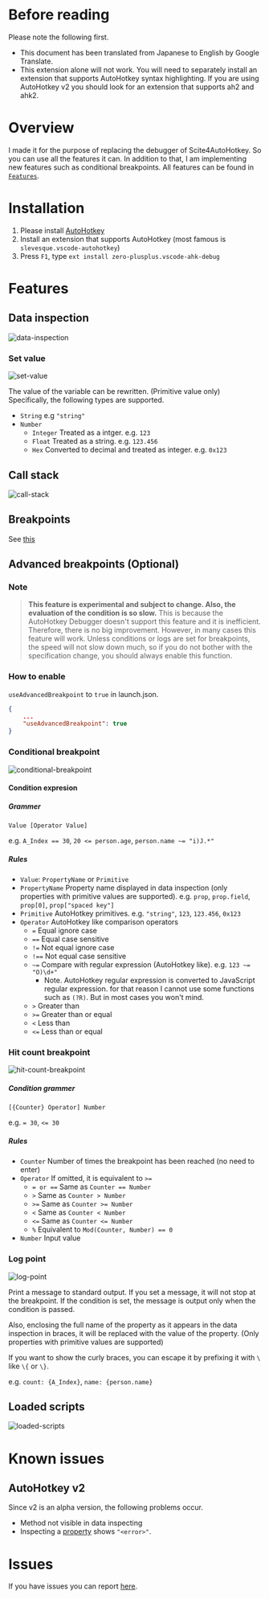 # Before reading
Please note the following first.
* This document has been translated from Japanese to English by Google Translate.
* This extension alone will not work. You will need to separately install an extension that supports AutoHotkey syntax highlighting. If you are using AutoHotkey v2 you should look for an extension that supports ah2 and ahk2.

# Overview
I made it for the purpose of replacing the debugger of Scite4AutoHotkey.
So you can use all the features it can.
In addition to that, I am implementing new features such as conditional breakpoints.
All features can be found in [`Features`](#features).

# Installation
1. Please install [AutoHotkey](https://www.autohotkey.com/)
2. Install an extension that supports AutoHotkey (most famous is `slevesque.vscode-autohotkey`)
3. Press `F1`, type `ext install zero-plusplus.vscode-ahk-debug`

# Features
## Data inspection
![data-inspection](image/data-inspection.gif)

### Set value
![set-value](image/set-value.gif)

The value of the variable can be rewritten. (Primitive value only)
Specifically, the following types are supported.
* `String` e.g `"string"`
* `Number`
    * `Integer` Treated as a intger. e.g. `123`
    * `Float` Treated as a string. e.g. `123.456`
    * `Hex` Converted to decimal and treated as integer. e.g. `0x123`

## Call stack
![call-stack](image/call-stack.gif)
## Breakpoints
See [this](https://code.visualstudio.com/docs/editor/debugging#_breakpoints)

## Advanced breakpoints (Optional)
### Note
> **This feature is experimental and subject to change.
Also, the evaluation of the condition is so slow.**
This is because the AutoHotkey Debugger doesn't support this feature and it is inefficient. Therefore, there is no big improvement.
However, in many cases this feature will work. Unless conditions or logs are set for breakpoints, the speed will not slow down much, so if you do not bother with the specification change, you should always enable this function.

### How to enable
`useAdvancedBreakpoint` to `true` in launch.json.
```json
{
    ...
    "useAdvancedBreakpoint": true
}
```

### Conditional breakpoint
![conditional-breakpoint](image/conditional-breakpoint.gif)

#### Condition expresion
##### Grammer
`Value [Operator Value]`

e.g. `A_Index == 30`, `20 <= person.age`, `person.name ~= "i)J.*"`

##### Rules
* `Value`: `PropertyName` or `Primitive`
* `PropertyName` Property name displayed in data inspection (only properties with primitive values are supported). e.g. `prop`, `prop.field`, `prop[0]`, `prop["spaced key"]`
* `Primitive` AutoHotkey primitives. e.g. `"string"`, `123`, `123.456`, `0x123`
* `Operator` AutoHotkey like comparison operators
    * `=` Equal ignore case
    * `==` Equal case sensitive
    * `!=` Not equal ignore case
    * `!==` Not equal case sensitive
    * `~=` Compare with regular expression (AutoHotkey like). e.g. `123 ~= "O)\d+"`
        * Note. AutoHotkey regular expression is converted to JavaScript regular expression. for that reason I cannot use some functions such as `(?R)`. But in most cases you won't mind.
    * `>` Greater than
    * `>=` Greater than or equal
    * `<` Less than
    * `<=` Less than or equal

### Hit count breakpoint
![hit-count-breakpoint](image/hit-count-breakpoint.gif)

##### Condition grammer
`[{Counter} Operator] Number`

e.g. `= 30`, `<= 30`

##### Rules
* `Counter` Number of times the breakpoint has been reached (no need to enter)
* `Operator` If omitted, it is equivalent to `>=`
    * `= or ==` Same as `Counter == Number`
    * `>` Same as `Counter > Number`
    * `>=` Same as `Counter >= Number`
    * `<` Same as `Counter < Number`
    * `<=` Same as `Counter <= Number`
    * `%` Equivalent to `Mod(Counter, Number) == 0`
* `Number` Input value

### Log point
![log-point](image/log-point.gif)

Print a message to standard output. If you set a message, it will not stop at the breakpoint.
If the condition is set, the message is output only when the condition is passed.

Also, enclosing the full name of the property as it appears in the data inspection in braces, it will be replaced with the value of the property. (Only properties with primitive values are supported)

If you want to show the curly braces, you can escape it by prefixing it with `\` like `\{` or `\}`.

e.g. `count: {A_Index}`, `name: {person.name}`

## Loaded scripts
![loaded-scripts](image/loaded-scripts.gif)

# Known issues
## AutoHotkey v2
Since v2 is an alpha version, the following problems occur.
* Method not visible in data inspecting
* Inspecting a [property](https://lexikos.github.io/v2/docs/Objects.htm#Custom_Classes_property) shows `"<error>"`.

# Issues
If you have issues you can report [here](https://github.com/zero-plusplus/vscode-ahk-debug/issues).
